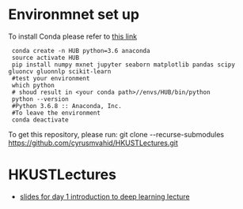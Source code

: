 # Environmnet set up
To install Conda please refer to [this link](https://docs.conda.io/projects/conda/en/latest/user-guide/install/index.html)
```
 conda create -n HUB python=3.6 anaconda
 source activate HUB
 pip install numpy mxnet jupyter seaborn matplotlib pandas scipy gluoncv gluonnlp scikit-learn
 #test your environment
 which python
 # shoud result in <your conda path>//envs/HUB/bin/python
 python --version
 #Python 3.6.8 :: Anaconda, Inc.
 #To leave the environment
 conda deactivate
 ```
 
 To get this repository, please run:
 git clone --recurse-submodules https://github.com/cyrusmvahid/HKUSTLectures.git
 
# HKUSTLectures
- [slides for day 1 introduction to deep learning lecture](https://cyrusmv-toshare.s3.amazonaws.com/AIM418.pptx?AWSAccessKeyId=AKIAIYUU6IVJLMR5GNQA&Expires=1556542979&Signature=nN7iuihAUIe8dy3QwhscbnD73mY%3D)

